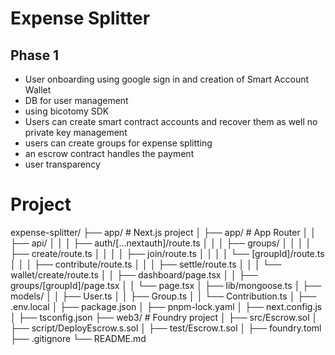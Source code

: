# Expense Splitter

## Phase 1

- User onboarding using google sign in and creation of Smart Account Wallet
- DB for user management
- using bicotomy SDK
- Users can create smart contract accounts and recover them as well no private key management
- users can create groups for expense splitting
- an escrow contract handles the payment
- user transparency


# Project
expense-splitter/
├── app/                          # Next.js project
│   ├── app/                      # App Router
│   │   ├── api/
│   │   │   ├── auth/[...nextauth]/route.ts
│   │   │   ├── groups/
│   │   │   │   ├── create/route.ts
│   │   │   │   ├── join/route.ts
│   │   │   │   └── [groupId]/route.ts
│   │   │   ├── contribute/route.ts
│   │   │   ├── settle/route.ts
│   │   │   └── wallet/create/route.ts
│   │   ├── dashboard/page.tsx
│   │   ├── groups/[groupId]/page.tsx
│   │   └── page.tsx
│   ├── lib/mongoose.ts
│   ├── models/
│   │   ├── User.ts
│   │   ├── Group.ts
│   │   └── Contribution.ts
│   ├── .env.local
│   ├── package.json
│   ├── pnpm-lock.yaml
│   ├── next.config.js
│   ├── tsconfig.json
├── web3/                         # Foundry project
│   ├── src/Escrow.sol
│   ├── script/DeployEscrow.s.sol
│   ├── test/Escrow.t.sol
│   ├── foundry.toml
├── .gitignore
└── README.md